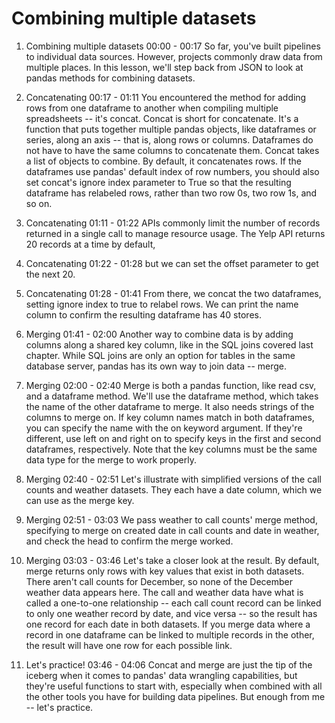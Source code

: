 # Combining multiple datasets

1. Combining multiple datasets
00:00 - 00:17
So far, you've built pipelines to individual data sources. However, projects commonly draw data from multiple places. In this lesson, we'll step back from JSON to look at pandas methods for combining datasets.

2. Concatenating
00:17 - 01:11
You encountered the method for adding rows from one dataframe to another when compiling multiple spreadsheets -- it's concat. Concat is short for concatenate. It's a function that puts together multiple pandas objects, like dataframes or series, along an axis -- that is, along rows or columns. Dataframes do not have to have the same columns to concatenate them. Concat takes a list of objects to combine. By default, it concatenates rows. If the dataframes use pandas' default index of row numbers, you should also set concat's ignore index parameter to True so that the resulting dataframe has relabeled rows, rather than two row 0s, two row 1s, and so on.

3. Concatenating
01:11 - 01:22
APIs commonly limit the number of records returned in a single call to manage resource usage. The Yelp API returns 20 records at a time by default,

4. Concatenating
01:22 - 01:28
but we can set the offset parameter to get the next 20.

5. Concatenating
01:28 - 01:41
From there, we concat the two dataframes, setting ignore index to true to relabel rows. We can print the name column to confirm the resulting dataframe has 40 stores.

6. Merging
01:41 - 02:00
Another way to combine data is by adding columns along a shared key column, like in the SQL joins covered last chapter. While SQL joins are only an option for tables in the same database server, pandas has its own way to join data -- merge.

7. Merging
02:00 - 02:40
Merge is both a pandas function, like read csv, and a dataframe method. We'll use the dataframe method, which takes the name of the other dataframe to merge. It also needs strings of the columns to merge on. If key column names match in both dataframes, you can specify the name with the on keyword argument. If they're different, use left on and right on to specify keys in the first and second dataframes, respectively. Note that the key columns must be the same data type for the merge to work properly.

8. Merging
02:40 - 02:51
Let's illustrate with simplified versions of the call counts and weather datasets. They each have a date column, which we can use as the merge key.

9. Merging
02:51 - 03:03
We pass weather to call counts' merge method, specifying to merge on created date in call counts and date in weather, and check the head to confirm the merge worked.

10. Merging
03:03 - 03:46
Let's take a closer look at the result. By default, merge returns only rows with key values that exist in both datasets. There aren't call counts for December, so none of the December weather data appears here. The call and weather data have what is called a one-to-one relationship -- each call count record can be linked to only one weather record by date, and vice versa -- so the result has one record for each date in both datasets. If you merge data where a record in one dataframe can be linked to multiple records in the other, the result will have one row for each possible link.

11. Let's practice!
03:46 - 04:06
Concat and merge are just the tip of the iceberg when it comes to pandas' data wrangling capabilities, but they're useful functions to start with, especially when combined with all the other tools you have for building data pipelines. But enough from me -- let's practice.